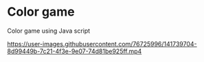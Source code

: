 # Color game
Color game using Java script


https://user-images.githubusercontent.com/76725996/141739704-8d99449b-7c21-4f3e-9e07-74d81be925ff.mp4

